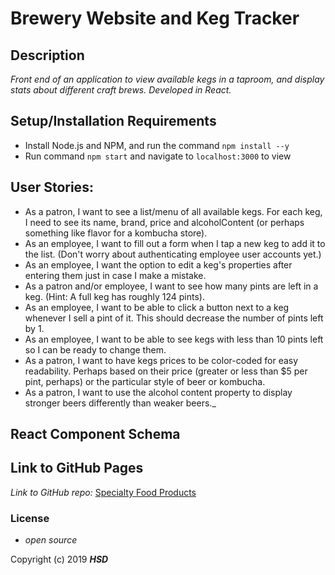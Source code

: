 # Brewery Website and Keg Tracker

## Description

_Front end of an application to view available kegs in a taproom, and display stats about different craft brews. Developed in React._

## Setup/Installation Requirements

- Install Node.js and NPM, and run the command `npm install --y`
- Run command `npm start` and navigate to `localhost:3000` to view

## User Stories:

- As a patron, I want to see a list/menu of all available kegs. For each keg, I need to see its name, brand, price and alcoholContent (or perhaps something like flavor for a kombucha store).
- As an employee, I want to fill out a form when I tap a new keg to add it to the list. (Don't worry about authenticating employee user accounts yet.)
- As an employee, I want the option to edit a keg's properties after entering them just in case I make a mistake.
- As a patron and/or employee, I want to see how many pints are left in a keg. (Hint: A full keg has roughly 124 pints).
- As an employee, I want to be able to click a button next to a keg whenever I sell a pint of it. This should decrease the number of pints left by 1.
- As an employee, I want to be able to see kegs with less than 10 pints left so I can be ready to change them.
- As a patron, I want to have kegs prices to be color-coded for easy readability. Perhaps based on their price (greater or less than \$5 per pint, perhaps) or the particular style of beer or kombucha.
- As a patron, I want to use the alcohol content property to display stronger beers differently than weaker beers.\_

## React Component Schema

## Link to GitHub Pages

_Link to GitHub repo:_
[Specialty Food Products](https://github.com/hsdonkin/keg-tracker)

### License

- _open source_

Copyright (c) 2019 **_HSD_**
